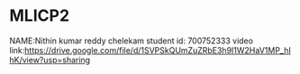 # MLICP2
NAME:Nithin kumar reddy chelekam
student id: 700752333
video link:https://drive.google.com/file/d/1SVPSkQUmZuZRbE3h9I1W2HaV1MP_hIhK/view?usp=sharing
